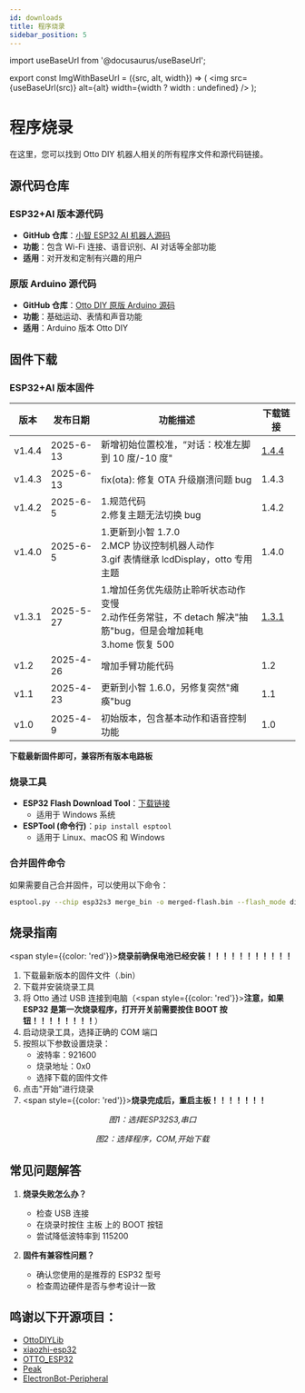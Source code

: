 ```yaml
---
id: downloads
title: 程序烧录
sidebar_position: 5
---
```


import useBaseUrl from '@docusaurus/useBaseUrl';

export const ImgWithBaseUrl = ({src, alt, width}) => (
<img src={useBaseUrl(src)} alt={alt} width={width ? width : undefined} />
);

# 程序烧录

在这里，您可以找到 Otto DIY 机器人相关的所有程序文件和源代码链接。

## 源代码仓库

### ESP32+AI 版本源代码

- **GitHub 仓库**：[小智 ESP32 AI 机器人源码](https://github.com/txp666/xiaozhi-esp32)
- **功能**：包含 Wi-Fi 连接、语音识别、AI 对话等全部功能
- **适用**：对开发和定制有兴趣的用户

### 原版 Arduino 源代码

- **GitHub 仓库**：[Otto DIY 原版 Arduino 源码](https://github.com/OttoDIY/OttoDIYLib)
- **功能**：基础运动、表情和声音功能
- **适用**：Arduino 版本 Otto DIY

## 固件下载

### ESP32+AI 版本固件

| 版本   | 发布日期  | 功能描述                                                                                                             | 下载链接                      |
| ------ | --------- | -------------------------------------------------------------------------------------------------------------------- | ----------------------------- |
| v1.4.4 | 2025-6-13 | 新增初始位置校准，“对话：校准左脚到 10 度/-10 度"                                                                    | [1.4.4](/files/otto1.4.4.bin) |
| v1.4.3 | 2025-6-13 | fix(ota): 修复 OTA 升级崩溃问题 bug                                                                                  | 1.4.3                         |
| v1.4.2 | 2025-6-5  | 1.规范代码<br/>2.修复主题无法切换 bug                                                                                | 1.4.2                         |
| v1.4.0 | 2025-6-5  | 1.更新到小智 1.7.0<br/>2.MCP 协议控制机器人动作<br/>3.gif 表情继承 lcdDisplay，otto 专用主题                         | 1.4.0                         |
| v1.3.1 | 2025-5-27 | 1.增加任务优先级防止聆听状态动作变慢<br/>2.动作任务常驻，不 detach 解决"抽筋"bug，但是会增加耗电<br/>3.home 恢复 500 | [1.3.1](/files/otto1.3.1.bin) |
| v1.2   | 2025-4-26 | 增加手臂功能代码                                                                                                     | 1.2                           |
| v1.1   | 2025-4-23 | 更新到小智 1.6.0，另修复突然"瘫痪"bug                                                                                | 1.1                           |
| v1.0   | 2025-4-9  | 初始版本，包含基本动作和语音控制功能                                                                                 | 1.0                           |

**下载最新固件即可，兼容所有版本电路板**

### 烧录工具

- **ESP32 Flash Download Tool**：[下载链接](https://www.espressif.com.cn/sites/default/files/tools/flash_download_tool_3.9.5.zip)
  - 适用于 Windows 系统
- **ESPTool (命令行)**：`pip install esptool`
  - 适用于 Linux、macOS 和 Windows

### 合并固件命令

如果需要自己合并固件，可以使用以下命令：

```bash
esptool.py --chip esp32s3 merge_bin -o merged-flash.bin --flash_mode dio --flash_size 16MB 0x0 build/bootloader/bootloader.bin 0x100000 build/xiaozhi.bin 0x8000 build/partition_table/partition-table.bin 0xd000 build/ota_data_initial.bin 0x10000 build/srmodels/srmodels.bin
```

## 烧录指南

<span style={{color: 'red'}}><strong>烧录前确保电池已经安装！！！！！！！！！！！</strong></span>

1. 下载最新版本的固件文件（.bin）
2. 下载并安装烧录工具
3. 将 Otto 通过 USB 连接到电脑（<span style={{color: 'red'}}><strong>注意，如果 ESP32 是第一次烧录程序，打开开关前需要按住 BOOT 按钮！！！！！！！！</strong></span>）
4. 启动烧录工具，选择正确的 COM 端口
5. 按照以下参数设置烧录：
   - 波特率：921600
   - 烧录地址：0x0
   - 选择下载的固件文件
6. 点击"开始"进行烧录
7. <span style={{color: 'red'}}><strong>烧录完成后，重启主板！！！！！！！</strong></span>
<p align="center">
  <ImgWithBaseUrl src="/img/download1.png" alt="download1" />
  <div align="center"><em>图1：选择ESP32S3,串口</em></div>
</p>
<p align="center">
  <ImgWithBaseUrl src="/img/download2.png" alt="download2" />
  <div align="center"><em>图2：选择程序，COM,开始下载</em></div>
</p>

## 常见问题解答

1. **烧录失败怎么办？**

   - 检查 USB 连接
   - 在烧录时按住 主板 上的 BOOT 按钮
   - 尝试降低波特率到 115200

2. **固件有兼容性问题？**

   - 确认您使用的是推荐的 ESP32 型号
   - 检查周边硬件是否与参考设计一致

## 鸣谢以下开源项目：

- [OttoDIYLib](https://github.com/OttoDIY/OttoDIYLib)
- [xiaozhi-esp32](https://github.com/78/xiaozhi-esp32)
- [OTTO_ESP32](https://github.com/txp666/OTTO_ESP32)
- [Peak](https://github.com/peng-zhihui/Peak)
- [ElectronBot-Peripheral](https://github.com/maker-community/ElectronBot-Peripheral/tree/main)
